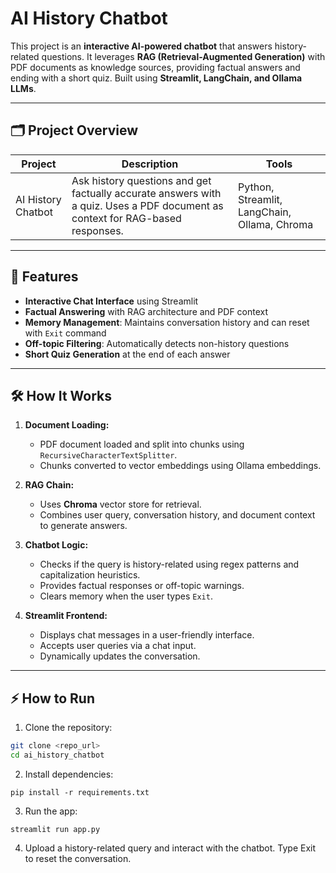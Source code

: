 # AI History Chatbot

This project is an **interactive AI-powered chatbot** that answers history-related questions. It leverages **RAG (Retrieval-Augmented Generation)** with PDF documents as knowledge sources, providing factual answers and ending with a short quiz. Built using **Streamlit, LangChain, and Ollama LLMs**.

---

## 🗂️ Project Overview

| Project | Description | Tools |
|---------|-------------|-------|
| AI History Chatbot | Ask history questions and get factually accurate answers with a quiz. Uses a PDF document as context for RAG-based responses. | Python, Streamlit, LangChain, Ollama, Chroma |

---

## 📜 Features

- **Interactive Chat Interface** using Streamlit  
- **Factual Answering** with RAG architecture and PDF context  
- **Memory Management**: Maintains conversation history and can reset with `Exit` command  
- **Off-topic Filtering**: Automatically detects non-history questions  
- **Short Quiz Generation** at the end of each answer  

---

## 🛠️ How It Works

1. **Document Loading:**  
   - PDF document loaded and split into chunks using `RecursiveCharacterTextSplitter`.  
   - Chunks converted to vector embeddings using Ollama embeddings.

2. **RAG Chain:**  
   - Uses **Chroma** vector store for retrieval.  
   - Combines user query, conversation history, and document context to generate answers.

3. **Chatbot Logic:**  
   - Checks if the query is history-related using regex patterns and capitalization heuristics.  
   - Provides factual responses or off-topic warnings.  
   - Clears memory when the user types `Exit`.

4. **Streamlit Frontend:**  
   - Displays chat messages in a user-friendly interface.  
   - Accepts user queries via a chat input.  
   - Dynamically updates the conversation.

---

## ⚡ How to Run

1. Clone the repository:

```bash
git clone <repo_url>
cd ai_history_chatbot
```

2. Install dependencies:
```
pip install -r requirements.txt
```

3. Run the app:
```
streamlit run app.py
```

4. Upload a history-related query and interact with the chatbot. Type Exit to reset the conversation.
